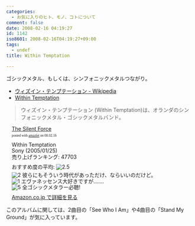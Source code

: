 ```yaml
---
categories:
  - お気に入りのヒト、モノ、コトについて
comment: false
date: 2008-02-16 04:19:27
id: 1142
iso8601: 2008-02-16T04:19:27+09:00
tags:
  - undef
title: Within Temptation

---
```


<div class="entry-body">
                                 <p>ゴシックメタル、もしくは、シンフォニックメタルつながり。</p>

<ul><li><a title="ウィズイン・テンプテーション - Wikipedia" href="http://ja.wikipedia.org/wiki/%E3%82%A6%E3%82%A3%E3%82%BA%E3%82%A4%E3%83%B3%E3%83%BB%E3%83%86%E3%83%B3%E3%83%97%E3%83%86%E3%83%BC%E3%82%B7%E3%83%A7%E3%83%B3">ウィズイン・テンプテーション - Wikipedia</a></li>
<li><a title="Within Temptation" href="http://www.within-temptation.com/">Within Temptation</a></li>
</ul><blockquote>ウィズイン・テンプテーション (Within Temptation)は、オランダのシンフォニックメタル・ゴシックメタルバンド。</blockquote>

<div class="amazlet-box" style="margin-bottom:0px;"><div class="amazlet-image" style="float:left;"><a href="http://www.amazon.co.jp/exec/obidos/ASIN/B00062ZE44/nqounet-22/ref=nosim/" name="amazletlink" id="amazletlink"></a></div><div class="amazlet-info" style="float:left;margin-left:15px;line-height:120%"><div class="amazlet-name" style="margin-bottom:10px;line-height:120%"><a href="http://www.amazon.co.jp/exec/obidos/ASIN/B00062ZE44/nqounet-22/ref=nosim/" name="amazletlink" id="amazletlink">The Silent Force</a><div class="amazlet-powered-date" style="font-size:7pt;margin-top:5px;font-family:verdana;line-height:120%">posted with <a href="http://app.amazlet.com/amazlet/" title="The Silent Force">amazlet</a> on 08.02.16</div></div><div class="amazlet-detail">Within Temptation <br />Sony (2005/01/25)<br />売り上げランキング: 47703<br /></div><div class="amazlet-review" style="margin-top:10px; margin-bottom:10px"><div class="amazlet-review-average" style="margin-bottom:5px">おすすめ度の平均: <img src="http://images-jp.amazon.com/images/G/09/x-locale/common/customer-reviews/stars-2-5.gif" alt="2.5" /></div><img src="http://images-jp.amazon.com/images/G/09/x-locale/common/customer-reviews/stars-2-0.gif" alt="2" /> 彼らにもそういう時代があっただけ、ならいいのだけど。<br /><img src="http://images-jp.amazon.com/images/G/09/x-locale/common/customer-reviews/stars-1-0.gif" alt="1" /> エヴァネッセンス大好きですが.......<br /><img src="http://images-jp.amazon.com/images/G/09/x-locale/common/customer-reviews/stars-5-0.gif" alt="5" /> 全ゴシックメタラー必聴!<br /></div><div class="amazlet-link" style="margin-top: 5px"><a href="http://www.amazon.co.jp/exec/obidos/ASIN/B00062ZE44/nqounet-22/ref=nosim/" name="amazletlink" id="amazletlink">Amazon.co.jp で詳細を見る</a></div></div><div class="amazlet-footer" style="clear: left"></div></div>

<p>このアルバムに関しては、2曲目の「See Who I Am」や4曲目の「Stand My Ground」が気に入っています。<br /></p>
                              </div>
    	